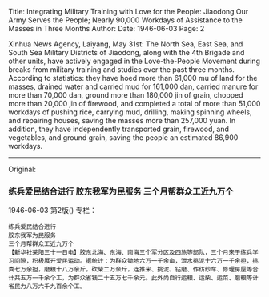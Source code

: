 Title: Integrating Military Training with Love for the People: Jiaodong Our Army Serves the People; Nearly 90,000 Workdays of Assistance to the Masses in Three Months
Author:
Date: 1946-06-03
Page: 2

Xinhua News Agency, Laiyang, May 31st: The North Sea, East Sea, and South Sea Military Districts of Jiaodong, along with the 4th Brigade and other units, have actively engaged in the Love-the-People Movement during breaks from military training and studies over the past three months. According to statistics: they have hoed more than 61,000 mu of land for the masses, drained water and carried mud for 161,000 dan, carried manure for more than 70,000 dan, ground more than 180,000 jin of grain, chopped more than 20,000 jin of firewood, and completed a total of more than 51,000 workdays of pushing rice, carrying mud, drilling, making spinning wheels, and repairing houses, saving the masses more than 257,000 yuan. In addition, they have independently transported grain, firewood, and vegetables, and ground grain, saving the people an estimated 86,900 workdays.



<hr /> 

Original: 


### 练兵爱民结合进行  胶东我军为民服务  三个月帮群众工近九万个

1946-06-03
第2版()
专栏：

    练兵爱民结合进行
    胶东我军为民服务
    三个月帮群众工近九万个
    【新华社莱阳三十一日电】胶东北海、东海、南海三个军分区及四旅等部队，三个月来于练兵学习间隙，积极展开爱民运动。据统计：为群众锄地六万一千余亩，泄水挑泥十六万一千余担，挑粪七万余担，磨粮十八万余斤，砍柴二万余斤，连推米、挑泥、钻磨、作纺纱车、修理房屋等合计共五万一千余个工，为群众省钱二十五万七千余元。此外尚自行运粮、运柴、运菜、磨粮等计省民力八万六千九百余个工。
